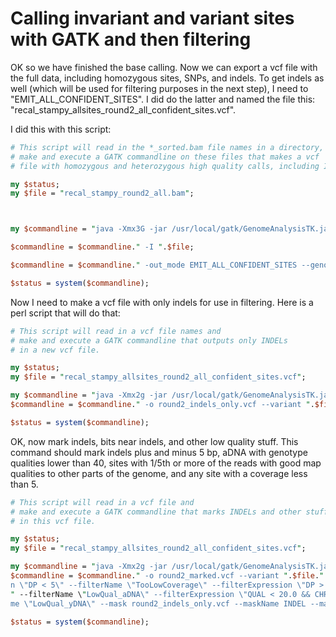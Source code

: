 # Calling invariant and variant sites with GATK and then filtering

OK so we have finished the base calling.  Now we can export a vcf file with the full data, including homozygous sites, SNPs, and indels.  To get indels as well (which will be used for filtering purposes in the next step), I need to  "EMIT_ALL_CONFIDENT_SITES".  I did do the latter and named the file this: "recal_stampy_allsites_round2_all_confident_sites.vcf".

I did this with this script:

```perl
# This script will read in the *_sorted.bam file names in a directory, and 
# make and execute a GATK commandline on these files that makes a vcf
# file with homozygous and heterozygous high quality calls, including INDELs.  

my $status;
my $file = "recal_stampy_round2_all.bam";



my $commandline = "java -Xmx3G -jar /usr/local/gatk/GenomeAnalysisTK.jar -T UnifiedGenotyper -R /home/ben/2015_BIO720/rhesus_genome/macaque_masked_chromosomes_ym.fasta";

$commandline = $commandline." -I ".$file;

$commandline = $commandline." -out_mode EMIT_ALL_CONFIDENT_SITES --genotype_likelihoods_model BOTH -o recal_stampy_allsites_round2_all_confident_sites.vcf";

$status = system($commandline);

```

Now I need to make a vcf file with only indels for use in filtering.  Here is a perl script that will do that:

```perl
# This script will read in a vcf file names and 
# make and execute a GATK commandline that outputs only INDELs
# in a new vcf file.  

my $status;
my $file = "recal_stampy_allsites_round2_all_confident_sites.vcf";

my $commandline = "java -Xmx2g -jar /usr/local/gatk/GenomeAnalysisTK.jar -T SelectVariants -R /home/ben/2015_BIO720/rhesus_genome/macaque_masked_chromosomes_ym.fasta"; 
$commandline = $commandline." -o round2_indels_only.vcf --variant ".$file." -selectType INDEL";

$status = system($commandline);

```

OK, now mark indels, bits near indels, and other low quality stuff.  This command should mark indels plus and minus 5 bp, aDNA with genotype qualities lower than 40, sites with 1/5th or more of the reads with good map qualities to other parts of the genome, and any site with a coverage less than 5.

``` perl
# This script will read in a vcf file and                                                                                                                                                
# make and execute a GATK commandline that marks INDELs and other stuff                                                                                                                  
# in this vcf file.                                                                                                                                                                      

my $status;
my $file = "recal_stampy_allsites_round2_all_confident_sites.vcf";

my $commandline = "java -Xmx2g -jar /usr/local/gatk/GenomeAnalysisTK.jar -T VariantFiltration -R /home/ben/2015_BIO720/rhesus_genome/macaque_masked_chromosomes_ym.fasta";
$commandline = $commandline." -o round2_marked.vcf --variant ".$file." --filterExpression \"MQ0 >= 4 && ((MQ0 / (1.0 * DP)) > 0.1)\" --filterName \"HARD_TO_VALIDATE\" --filterExpressio\
n \"DP < 5\" --filterName \"TooLowCoverage\" --filterExpression \"DP > 50\" --filterName \"TooHighCoverage\" --filterExpression \"QUAL < 40.0 && CHROM != \'chrY\' && CHROM != \'chrX\'\\
" --filterName \"LowQual_aDNA\" --filterExpression \"QUAL < 20.0 && CHROM == \'chrX\'\" --filterName \"LowQual_xDNA\" --filterExpression \"QUAL < 20.0 && CHROM == \'chrY\'\" --filterNa\
me \"LowQual_yDNA\" --mask round2_indels_only.vcf --maskName INDEL --maskExtension 5";

$status = system($commandline);

```


